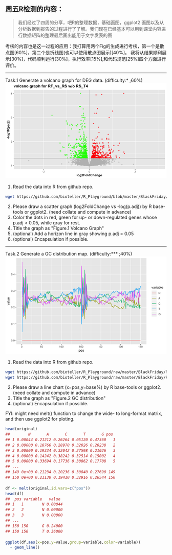 ## 周五R检测的内容：

> 我们经过了四周的分享，吧R的整理数据，基础画图，ggplot2 画图以及从分析数据到报告的过程进行了了解。我们现在已经基本可以用到课堂内容进行数据矩阵的整理最后画出能用于文字发表的图

考核的内容也是这一过程的应用：我打算用两个Fig的生成进行考核，第一个是散点图[60%]，第二个是折线图(也可以使用散点图展示)[40%]。
我将从结果顺利展示[30%]，代码顺利运行[30%]，执行效率[15%],和代码规范[25%]四个方面进行评价。

--------
Task.1 Generate a volcano graph for DEG data. (difficulty:* ;60%)
![Figure.1](https://github.com/bioteller/R_Playground/blob/master/BlackFriday/Fig1.png)
1. Read the data into R from github repo. 
```sh
wget https://github.com/bioteller/R_Playground/blob/master/BlackFriday/exam.csv
```
2. Please draw a scatter graph (log2FoldChange vs -log(p.adj)) by R base-tools or ggplot2. (need collate and compute in advance)
3. Color the dots in red, green for up- or down-regulated genes whose p.adj < 0.05, while gray for rest.
4. Title the graph as "Figure.1 Volcano Graph"
5. (optional) Add a horizon line in gray showing p.adj = 0.05
6. (optional) Encapsulation if possible.

--------

Task.2 Generate a GC distribution map. (difficulty:*** ;40%)
![Figure.2](https://github.com/bioteller/R_Playground/blob/master/BlackFriday/Fig2.png)
1. Read the data into R from github repo.
```sh
wget https://github.com/bioteller/R_Playground/raw/master/BlackFriday/RT4_CKDL200148623-1a_H7HGGCCX2_L5_1.fastq
wget https://github.com/bioteller/R_Playground/raw/master/BlackFriday/RT4_CKDL200148623-1a_H7HGGCCX2_L5_2.fastq
```
2. Please draw a line chart (x=pos,y=base%) by R base-tools or ggplot2. (need collate and compute in advance)
3. Title the graph as "Figure.2 GC distribution"
4. (optional) Encapsulation if possible.

FYI: might need melt() function to change the wide- to long-format matrix, and then use ggplot2 for ploting.
```R
head(original)
##        N       A       C       T       G pos
## 1 0.00044 0.21212 0.26264 0.05120 0.47360   1
## 2 0.00000 0.18766 0.28970 0.32026 0.20238   2
## 3 0.00000 0.19334 0.32042 0.27598 0.21026   3
## 4 0.00000 0.14242 0.38242 0.32514 0.15002   4
## 5 0.00000 0.33694 0.17736 0.30862 0.17708   5
## ...
## 149 0e+00 0.21234 0.20236 0.30840 0.27690 149
## 150 0e+00 0.21130 0.19410 0.32916 0.26544 150

df <- melt(original,id.vars=c("pos"))
head(df)
##  pos variable   value
## 1   1        N 0.00044
## 2   2        N 0.00000
## 3   3        N 0.00000
## ...
## 150 150      G 0.24000
## 150 150      T 0.36000

ggplot(df,aes(x=pos,y=value,group=variable,color=variable)) 
  + geom_line()
```
